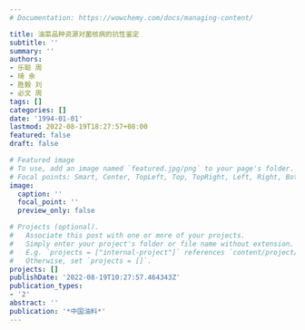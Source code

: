 ```yaml
---
# Documentation: https://wowchemy.com/docs/managing-content/

title: 油菜品种资源对菌核病的抗性鉴定
subtitle: ''
summary: ''
authors:
- 乐聪 周
- 琦 余
- 胜毅 刘
- 必文 周
tags: []
categories: []
date: '1994-01-01'
lastmod: 2022-08-19T18:27:57+08:00
featured: false
draft: false

# Featured image
# To use, add an image named `featured.jpg/png` to your page's folder.
# Focal points: Smart, Center, TopLeft, Top, TopRight, Left, Right, BottomLeft, Bottom, BottomRight.
image:
  caption: ''
  focal_point: ''
  preview_only: false

# Projects (optional).
#   Associate this post with one or more of your projects.
#   Simply enter your project's folder or file name without extension.
#   E.g. `projects = ["internal-project"]` references `content/project/deep-learning/index.md`.
#   Otherwise, set `projects = []`.
projects: []
publishDate: '2022-08-19T10:27:57.464343Z'
publication_types:
- '2'
abstract: ''
publication: '*中国油料*'
---
```

